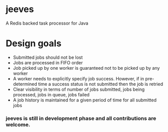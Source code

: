 # jeeves
A Redis backed task processor for Java

Design goals
============
- Submitted jobs should not be lost
- Jobs are processed in FIFO order
- Job picked up by one worker is guaranteed not to be picked up by any worker
- A worker needs to explicitly specify job success. However, if in pre-determined time a success status is not submitted then the job is retried
- Clear visibility in terms of number of jobs submitted, jobs being processed, jobs in queue, jobs failed
- A job history is maintained for a given period of time for all submitted jobs


### jeeves is still in development phase and all contributions are welcome.
